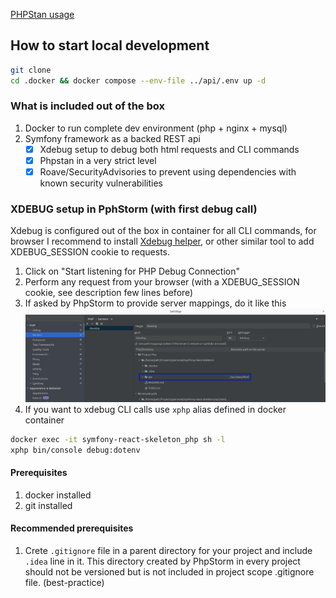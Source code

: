 [PHPStan usage](documentation%2Fphpstan%2FREADME.md)

## How to start local development
```bash
git clone
cd .docker && docker compose --env-file ../api/.env up -d

```

### What is included out of the box
1. Docker to run complete dev environment (php + nginx + mysql)
2. Symfony framework as a backed REST api
    - [x] Xdebug setup to debug both html requests and CLI commands
    - [x] Phpstan in a very strict level
    - [x] Roave/SecurityAdvisories to prevent using dependencies with known security vulnerabilities

### XDEBUG setup in PphStorm (with first debug call)
Xdebug is configured out of the box in container for all CLI commands, for browser I recommend to install [Xdebug helper](https://chrome.google.com/webstore/detail/xdebug-helper/eadndfjplgieldjbigjakmdgkmoaaaoc), or other similar tool to add XDEBUG_SESSION cookie to requests.

1. Click on "Start listening for PHP Debug Connection"
2. Perform any request from your browser (with a XDEBUG_SESSION cookie, see description few lines before)
3. If asked by PhpStorm to provide server mappings, do it like this ![xdebug-mappings.png](documentation%2Fimages%2Fxdebug-mappings.png)
4. If you want to xdebug CLI calls use `xphp` alias defined in docker container
```bash
docker exec -it symfony-react-skeleton_php sh -l
xphp bin/console debug:dotenv
```

#### Prerequisites
1. docker installed
2. git installed

#### Recommended prerequisites
1. Crete `.gitignore` file in a parent directory for your project and include `.idea` line in it. This directory created by PhpStorm in every project should not be versioned but is not included in project scope .gitignore file. (best-practice)
